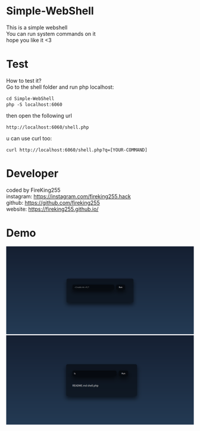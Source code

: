 # Simple-WebShell
This is a simple webshell<br>
You can run system commands on it<br>
hope you like it <3


# Test
How to test it?<br>
Go to the shell folder and run php localhost:
```
cd Simple-WebShell
php -S localhost:6060
```
then open the following url<br>
```
http://localhost:6060/shell.php
```
u can use curl too:<br>
```
curl http://localhost:6060/shell.php?q=[YOUR-COMMAND]
```


# Developer
coded by FireKing255<br>
instagram: https://instagram.com/fireking255.hack<br>
github: https://github.com/fireking255<br>
website: https://fireking255.github.io/


# Demo
<img src="Demo/demo1.png"/>
<img src="Demo/demo2.png"/>
